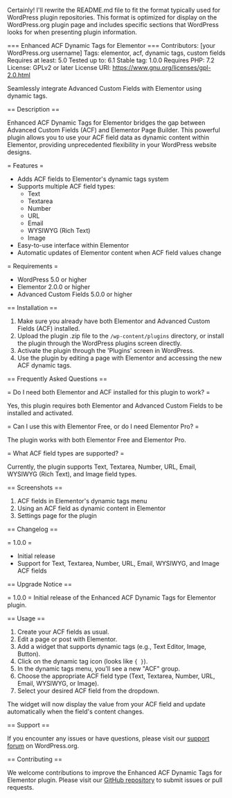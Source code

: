 Certainly! I'll rewrite the README.md file to fit the format typically used for WordPress plugin repositories. This format is optimized for display on the WordPress.org plugin page and includes specific sections that WordPress looks for when presenting plugin information.





=== Enhanced ACF Dynamic Tags for Elementor ===
Contributors: [your WordPress.org username]
Tags: elementor, acf, dynamic tags, custom fields
Requires at least: 5.0
Tested up to: 6.1
Stable tag: 1.0.0
Requires PHP: 7.2
License: GPLv2 or later
License URI: https://www.gnu.org/licenses/gpl-2.0.html

Seamlessly integrate Advanced Custom Fields with Elementor using dynamic tags.

== Description ==

Enhanced ACF Dynamic Tags for Elementor bridges the gap between Advanced Custom Fields (ACF) and Elementor Page Builder. This powerful plugin allows you to use your ACF field data as dynamic content within Elementor, providing unprecedented flexibility in your WordPress website designs.

= Features =

* Adds ACF fields to Elementor's dynamic tags system
* Supports multiple ACF field types:
  * Text
  * Textarea
  * Number
  * URL
  * Email
  * WYSIWYG (Rich Text)
  * Image
* Easy-to-use interface within Elementor
* Automatic updates of Elementor content when ACF field values change

= Requirements =

* WordPress 5.0 or higher
* Elementor 2.0.0 or higher
* Advanced Custom Fields 5.0.0 or higher

== Installation ==

1. Make sure you already have both Elementor and Advanced Custom Fields (ACF) installed.
2. Upload the plugin .zip file to the `/wp-content/plugins` directory, or install the plugin through the WordPress plugins screen directly.
3. Activate the plugin through the 'Plugins' screen in WordPress.
4. Use the plugin by editing a page with Elementor and accessing the new ACF dynamic tags.

== Frequently Asked Questions ==

= Do I need both Elementor and ACF installed for this plugin to work? =

Yes, this plugin requires both Elementor and Advanced Custom Fields to be installed and activated.

= Can I use this with Elementor Free, or do I need Elementor Pro? =

The plugin works with both Elementor Free and Elementor Pro.

= What ACF field types are supported? =

Currently, the plugin supports Text, Textarea, Number, URL, Email, WYSIWYG (Rich Text), and Image field types.

== Screenshots ==

1. ACF fields in Elementor's dynamic tags menu
2. Using an ACF field as dynamic content in Elementor
3. Settings page for the plugin

== Changelog ==

= 1.0.0 =
* Initial release
* Support for Text, Textarea, Number, URL, Email, WYSIWYG, and Image ACF fields

== Upgrade Notice ==

= 1.0.0 =
Initial release of the Enhanced ACF Dynamic Tags for Elementor plugin.

== Usage ==

1. Create your ACF fields as usual.
2. Edit a page or post with Elementor.
3. Add a widget that supports dynamic tags (e.g., Text Editor, Image, Button).
4. Click on the dynamic tag icon (looks like `{ }`).
5. In the dynamic tags menu, you'll see a new "ACF" group.
6. Choose the appropriate ACF field type (Text, Textarea, Number, URL, Email, WYSIWYG, or Image).
7. Select your desired ACF field from the dropdown.

The widget will now display the value from your ACF field and update automatically when the field's content changes.

== Support ==

If you encounter any issues or have questions, please visit our [support forum](https://wordpress.org/support/plugin/elementor-acf-dynamic-tags/) on WordPress.org.

== Contributing ==

We welcome contributions to improve the Enhanced ACF Dynamic Tags for Elementor plugin. Please visit our [GitHub repository](https://github.com/liberalterian/elementor-acf-dynamic-tags) to submit issues or pull requests.